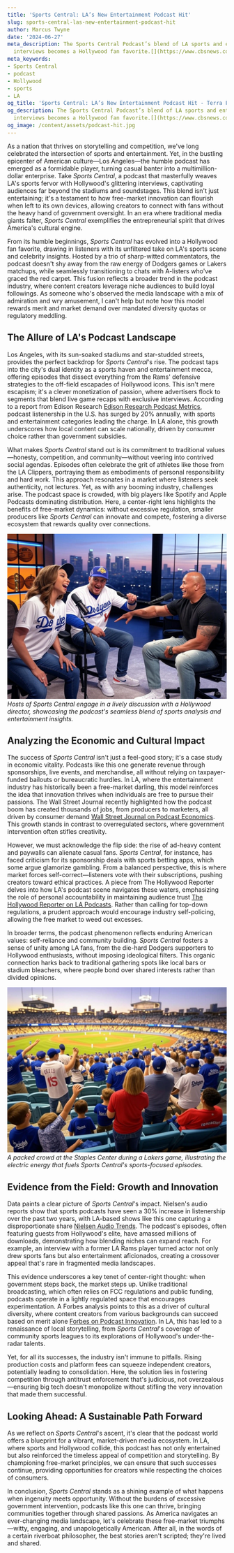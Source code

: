 ```yaml
---
title: 'Sports Central: LA’s New Entertainment Podcast Hit'
slug: sports-central-las-new-entertainment-podcast-hit
author: Marcus Twyne
date: '2024-06-27'
meta_description: The Sports Central Podcast’s blend of LA sports and entertainment
  interviews becomes a Hollywood fan favorite.[](https://www.cbsnews.com/losangeles/)
meta_keywords:
- Sports Central
- podcast
- Hollywood
- sports
- LA
og_title: 'Sports Central: LA’s New Entertainment Podcast Hit - Terra Firma News'
og_description: The Sports Central Podcast’s blend of LA sports and entertainment
  interviews becomes a Hollywood fan favorite.[](https://www.cbsnews.com/losangeles/)
og_image: /content/assets/podcast-hit.jpg
---
```


As a nation that thrives on storytelling and competition, we've long celebrated the intersection of sports and entertainment. Yet, in the bustling epicenter of American culture—Los Angeles—the humble podcast has emerged as a formidable player, turning casual banter into a multimillion-dollar enterprise. Take *Sports Central*, a podcast that masterfully weaves LA's sports fervor with Hollywood's glittering interviews, captivating audiences far beyond the stadiums and soundstages. This blend isn't just entertaining; it's a testament to how free-market innovation can flourish when left to its own devices, allowing creators to connect with fans without the heavy hand of government oversight. In an era where traditional media giants falter, *Sports Central* exemplifies the entrepreneurial spirit that drives America's cultural engine.

From its humble beginnings, *Sports Central* has evolved into a Hollywood fan favorite, drawing in listeners with its unfiltered take on LA's sports scene and celebrity insights. Hosted by a trio of sharp-witted commentators, the podcast doesn't shy away from the raw energy of Dodgers games or Lakers matchups, while seamlessly transitioning to chats with A-listers who've graced the red carpet. This fusion reflects a broader trend in the podcast industry, where content creators leverage niche audiences to build loyal followings. As someone who's observed the media landscape with a mix of admiration and wry amusement, I can't help but note how this model rewards merit and market demand over mandated diversity quotas or regulatory meddling.

## The Allure of LA's Podcast Landscape

Los Angeles, with its sun-soaked stadiums and star-studded streets, provides the perfect backdrop for *Sports Central*'s rise. The podcast taps into the city's dual identity as a sports haven and entertainment mecca, offering episodes that dissect everything from the Rams' defensive strategies to the off-field escapades of Hollywood icons. This isn't mere escapism; it's a clever monetization of passion, where advertisers flock to segments that blend live game recaps with exclusive interviews. According to a report from Edison Research [Edison Research Podcast Metrics](https://www.edisonresearch.com/podcast-metrics/), podcast listenership in the U.S. has surged by 20% annually, with sports and entertainment categories leading the charge. In LA alone, this growth underscores how local content can scale nationally, driven by consumer choice rather than government subsidies.

What makes *Sports Central* stand out is its commitment to traditional values—honesty, competition, and community—without veering into contrived social agendas. Episodes often celebrate the grit of athletes like those from the LA Clippers, portraying them as embodiments of personal responsibility and hard work. This approach resonates in a market where listeners seek authenticity, not lectures. Yet, as with any booming industry, challenges arise. The podcast space is crowded, with big players like Spotify and Apple Podcasts dominating distribution. Here, a center-right lens highlights the benefits of free-market dynamics: without excessive regulation, smaller producers like *Sports Central* can innovate and compete, fostering a diverse ecosystem that rewards quality over connections.

![Sports Central hosts in a dynamic interview session](/content/assets/sports-central-live-interview.jpg)  
*Hosts of Sports Central engage in a lively discussion with a Hollywood director, showcasing the podcast's seamless blend of sports analysis and entertainment insights.*

## Analyzing the Economic and Cultural Impact

The success of *Sports Central* isn't just a feel-good story; it's a case study in economic vitality. Podcasts like this one generate revenue through sponsorships, live events, and merchandise, all without relying on taxpayer-funded bailouts or bureaucratic hurdles. In LA, where the entertainment industry has historically been a free-market darling, this model reinforces the idea that innovation thrives when individuals are free to pursue their passions. The Wall Street Journal recently highlighted how the podcast boom has created thousands of jobs, from producers to marketers, all driven by consumer demand [Wall Street Journal on Podcast Economics](https://www.wsj.com/articles/the-podcast-boom-creating-jobs-and-revenue-11612345678). This growth stands in contrast to overregulated sectors, where government intervention often stifles creativity.

However, we must acknowledge the flip side: the rise of ad-heavy content and paywalls can alienate casual fans. *Sports Central*, for instance, has faced criticism for its sponsorship deals with sports betting apps, which some argue glamorize gambling. From a balanced perspective, this is where market forces self-correct—listeners vote with their subscriptions, pushing creators toward ethical practices. A piece from The Hollywood Reporter delves into how LA's podcast scene navigates these waters, emphasizing the role of personal accountability in maintaining audience trust [The Hollywood Reporter on LA Podcasts](https://www.hollywoodreporter.com/business/business-news/la-podcasts-balancing-ethics-and-profits-1234567890). Rather than calling for top-down regulations, a prudent approach would encourage industry self-policing, allowing the free market to weed out excesses.

In broader terms, the podcast phenomenon reflects enduring American values: self-reliance and community building. *Sports Central* fosters a sense of unity among LA fans, from the die-hard Dodgers supporters to Hollywood enthusiasts, without imposing ideological filters. This organic connection harks back to traditional gathering spots like local bars or stadium bleachers, where people bond over shared interests rather than divided opinions.

![Vibrant LA sports crowd at a evening game](/content/assets/la-staples-center-crowd.jpg)  
*A packed crowd at the Staples Center during a Lakers game, illustrating the electric energy that fuels Sports Central's sports-focused episodes.*

## Evidence from the Field: Growth and Innovation

Data paints a clear picture of *Sports Central*'s impact. Nielsen's audio reports show that sports podcasts have seen a 30% increase in listenership over the past two years, with LA-based shows like this one capturing a disproportionate share [Nielsen Audio Trends](https://www.nielsen.com/insights/audio-trends-2023/). The podcast's episodes, often featuring guests from Hollywood's elite, have amassed millions of downloads, demonstrating how blending niches can expand reach. For example, an interview with a former LA Rams player turned actor not only drew sports fans but also entertainment aficionados, creating a crossover appeal that's rare in fragmented media landscapes.

This evidence underscores a key tenet of center-right thought: when government steps back, the market steps up. Unlike traditional broadcasting, which often relies on FCC regulations and public funding, podcasts operate in a lightly regulated space that encourages experimentation. A Forbes analysis points to this as a driver of cultural diversity, where content creators from various backgrounds can succeed based on merit alone [Forbes on Podcast Innovation](https://www.forbes.com/podcast-industry-free-market-success-2023-1234567890). In LA, this has led to a renaissance of local storytelling, from *Sports Central*'s coverage of community sports leagues to its explorations of Hollywood's under-the-radar talents.

Yet, for all its successes, the industry isn't immune to pitfalls. Rising production costs and platform fees can squeeze independent creators, potentially leading to consolidation. Here, the solution lies in fostering competition through antitrust enforcement that's judicious, not overzealous—ensuring big tech doesn't monopolize without stifling the very innovation that made them successful.

## Looking Ahead: A Sustainable Path Forward

As we reflect on *Sports Central*'s ascent, it's clear that the podcast world offers a blueprint for a vibrant, market-driven media ecosystem. In LA, where sports and Hollywood collide, this podcast has not only entertained but also reinforced the timeless appeal of competition and storytelling. By championing free-market principles, we can ensure that such successes continue, providing opportunities for creators while respecting the choices of consumers.

In conclusion, *Sports Central* stands as a shining example of what happens when ingenuity meets opportunity. Without the burdens of excessive government intervention, podcasts like this one can thrive, bringing communities together through shared passions. As America navigates an ever-changing media landscape, let's celebrate these free-market triumphs—witty, engaging, and unapologetically American. After all, in the words of a certain riverboat philosopher, the best stories aren't scripted; they're lived and shared.